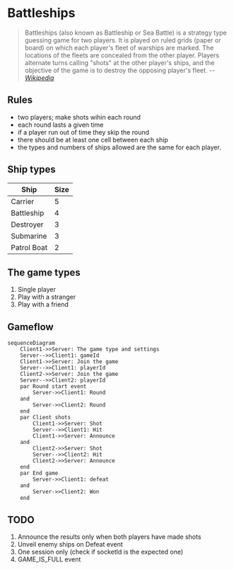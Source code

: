 # Battleships

> Battleships (also known as Battleship or Sea Battle) is a strategy type guessing game for two players. It is played on ruled grids (paper or board) on which each player's fleet of warships are marked. The locations of the fleets are concealed from the other player. Players alternate turns calling "shots" at the other player's ships, and the objective of the game is to destroy the opposing player's fleet.
> --  <cite>[Wikipedia](https://en.wikipedia.org/wiki/Battleship_(game))</cite>

## Rules

* two players; make shots wihin each round
* each round lasts a given time
* if a player run out of time they skip the round
* there should be at least one cell between each ship
* the types and numbers of ships allowed are the same for each player.

[//]: # (is there "first" and "last"? if both lost their fleet last round, who wins? Draw?)

## Ship types

| Ship | Size |
| -------- | ------- |
| Carrier | 5 |
| Battleship | 4 |
| Destroyer | 3 |
| Submarine | 3 |
| Patrol Boat | 2 |

[//]: # (do we need mine? the lucky may unveil 8 cells at once)
[//]: # (why Destroyer and Submarine simultaneously?)

## The game types

1. Single player
2. Play with a stranger
3. Play with a friend

## Gameflow

```mermaid
sequenceDiagram
    Client1->>Server: The game type and settings
    Server-->>Client1: gameId
    Client1->>Server: Join the game
    Server-->>Client1: playerId
    Client2->>Server: Join the game
    Server-->>Client2: playerId
    par Round start event
        Server->>Client1: Round
    and
        Server->>Client2: Round
    end
    par Client shots
        Client1->>Server: Shot
        Server-->>Client1: Hit
        Client1->>Server: Announce
    and
        Client2->>Server: Shot
        Server-->>Client2: Hit
        Client2->>Server: Announce
    end
    par End game
        Server->>Client1: defeat
    and
        Server->>Client2: Won
    end
```

## TODO
1. Announce the results only when both players have made shots
2. Unveil enemy ships on Defeat event
3. One session only (check if socketId is the expected one)
4. GAME_IS_FULL event